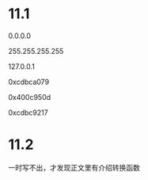 # 11.1

0.0.0.0

255.255.255.255

127.0.0.1

0xcdbca079

0x400c950d

0xcdbc9217

# 11.2

一时写不出，才发现正文里有介绍转换函数


